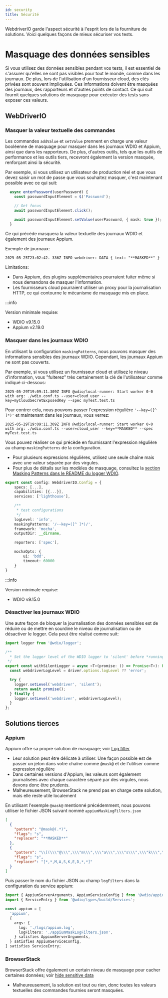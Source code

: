 ```yaml
---
id: security
title: Sécurité
---
```


WebdriverIO garde l'aspect sécurité à l'esprit lors de la fourniture de solutions. Voici quelques façons de mieux sécuriser vos tests.

# Masquage des données sensibles

Si vous utilisez des données sensibles pendant vos tests, il est essentiel de s'assurer qu'elles ne sont pas visibles pour tout le monde, comme dans les journaux. De plus, lors de l'utilisation d'un fournisseur cloud, des clés privées sont souvent impliquées. Ces informations doivent être masquées des journaux, des rapporteurs et d'autres points de contact. Ce qui suit fournit quelques solutions de masquage pour exécuter des tests sans exposer ces valeurs.

## WebDriverIO

### Masquer la valeur textuelle des commandes

Les commandes `addValue` et `setValue` prennent en charge une valeur booléenne de masquage pour masquer dans les journaux WDIO et Appium, ainsi que dans les rapporteurs. De plus, d'autres outils, tels que les outils de performance et les outils tiers, recevront également la version masquée, renforçant ainsi la sécurité.

Par exemple, si vous utilisez un utilisateur de production réel et que vous devez saisir un mot de passe que vous souhaitez masquer, c'est maintenant possible avec ce qui suit:

```ts
  async enterPassword(userPassword) {
    const passwordInputElement = $('Password');

    // Get focus
    await passwordInputElement.click();

    await passwordInputElement.setValue(userPassword, { mask: true });
  }
```

Ce qui précède masquera la valeur textuelle des journaux WDIO et également des journaux Appium.

Exemple de journaux:
```text
2025-05-25T23:02:42. 336Z INFO webdriver: DATA { text: "**MASKED**" }
```

Limitations:
  - Dans Appium, des plugins supplémentaires pourraient fuiter même si nous demandons de masquer l'information.
  - Les fournisseurs cloud pourraient utiliser un proxy pour la journalisation HTTP, ce qui contourne le mécanisme de masquage mis en place.

:::info

Version minimale requise:
 - WDIO v9.15.0
 - Appium v2.19.0

### Masquer dans les journaux WDIO

En utilisant la configuration `maskingPatterns`, nous pouvons masquer des informations sensibles des journaux WDIO. Cependant, les journaux Appium ne sont pas couverts.

Par exemple, si vous utilisez un fournisseur cloud et utilisez le niveau d'information, vous "fuiterez" très certainement la clé de l'utilisateur comme indiqué ci-dessous:

```text
2025-05-29T19:09:11.309Z INFO @wdio/local-runner: Start worker 0-0 with arg: ./wdio.conf.ts --user=cloud_user --key=myCloudSecretExposedKey --spec myTest.test.ts
```

Pour contrer cela, nous pouvons passer l'expression régulière `'--key=([^ ]*)'` et maintenant dans les journaux, vous verrez:

```text
2025-05-29T19:09:11.309Z INFO @wdio/local-runner: Start worker 0-0 with arg: ./wdio.conf.ts --user=cloud_user --key=**MASKED** --spec myTest.test.ts
```

Vous pouvez réaliser ce qui précède en fournissant l'expression régulière au champ `maskingPatterns` de la configuration.
  - Pour plusieurs expressions régulières, utilisez une seule chaîne mais avec une valeur séparée par des virgules.
  - Pour plus de détails sur les modèles de masquage, consultez la [section Masking Patterns dans le README du logger WDIO](https://github.com/webdriverio/webdriverio/blob/main/packages/wdio-logger/README.md#masking-patterns).

```ts
export const config: WebdriverIO.Config = {
    specs: [...],
    capabilities: [{...}],
    services: ['lighthouse'],

    /**
     * test configurations
     */
    logLevel: 'info',
    maskingPatterns: '/--key=([^ ]*)/',
    framework: 'mocha',
    outputDir: __dirname,

    reporters: ['spec'],

    mochaOpts: {
        ui: 'bdd',
        timeout: 60000
    }
}
```

:::info

Version minimale requise:
 - WDIO v9.15.0

### Désactiver les journaux WDIO

Une autre façon de bloquer la journalisation des données sensibles est de réduire ou de mettre en sourdine le niveau de journalisation ou de désactiver le logger.
Cela peut être réalisé comme suit:

```ts
import logger from '@wdio/logger';

/**
  * Set the logger level of the WDIO logger to 'silent' before *running a promise, which helps hide sensitive information in the logs.
 */
export const withSilentLogger = async <T>(promise: () => Promise<T>): Promise<T> => {
  const webdriverLogLevel = driver.options.logLevel ?? 'error';

  try {
    logger.setLevel('webdriver', 'silent');
    return await promise();
  } finally {
    logger.setLevel('webdriver', webdriverLogLevel);
  }
};
```

## Solutions tierces

### Appium
Appium offre sa propre solution de masquage; voir [Log filter](https://appium.io/docs/en/latest/guides/log-filters/)
 - Leur solution peut être délicate à utiliser. Une façon possible est de passer un jeton dans votre chaîne comme `@mask@` et de l'utiliser comme expression régulière
 - Dans certaines versions d'Appium, les valeurs sont également journalisées avec chaque caractère séparé par des virgules, nous devons donc être prudents.
 - Malheureusement, BrowserStack ne prend pas en charge cette solution, mais elle reste utile localement
 
En utilisant l'exemple `@mask@` mentionné précédemment, nous pouvons utiliser le fichier JSON suivant nommé `appiumMaskLogFilters.json`
```json
[
  {
    "pattern": "@mask@(.*)",
    "flags": "s",
    "replacer": "**MASKED**"
  },
  {
    "pattern": "\\[(\\\"@\\\",\\\"m\\\",\\\"a\\\",\\\"s\\\",\\\"k\\\",\\\"@\\\",\\S+)\\]",
    "flags": "s",
    "replacer": "[*,*,M,A,S,K,E,D,*,*]"
  }
]
```

Puis passer le nom du fichier JSON au champ `logFilters` dans la configuration du service appium:
```ts
import { AppiumServerArguments, AppiumServiceConfig } from '@wdio/appium-service';
import { ServiceEntry } from '@wdio/types/build/Services';

const appium = [
  'appium',
  {
    args: {
      log: './logs/appium.log',
      logFilters: './appiumMaskLogFilters.json',
    } satisfies AppiumServerArguments,
  } satisfies AppiumServiceConfig,
] satisfies ServiceEntry;
```

### BrowserStack

BrowserStack offre également un certain niveau de masquage pour cacher certaines données; voir [hide sensitive data](https://www.browserstack.com/docs/automate/selenium/hide-sensitive-data)
 - Malheureusement, la solution est tout ou rien, donc toutes les valeurs textuelles des commandes fournies seront masquées.
